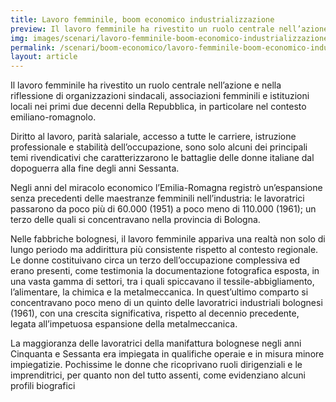 ```yaml
---
title: Lavoro femminile, boom economico industrializzazione 
preview: Il lavoro femminile ha rivestito un ruolo centrale nell’azione e nella riflessione di organizzazioni sindacali, associazioni femminili e istituzioni locali nei primi due decenni della Repubblica, in particolare nel contesto emiliano-romagnolo.
img: images/scenari/lavoro-femminile-boom-economico-industrializzazione.jpg
permalink: /scenari/boom-economico/lavoro-femminile-boom-economico-industrializzazione 
layout: article
---
```


Il lavoro femminile ha rivestito un ruolo centrale nell’azione e nella riflessione di organizzazioni sindacali, associazioni femminili e istituzioni locali nei primi due decenni della Repubblica, in particolare nel contesto emiliano-romagnolo.

Diritto al lavoro, parità salariale, accesso a tutte le carriere, istruzione professionale e stabilità dell’occupazione, sono solo alcuni dei principali temi rivendicativi che caratterizzarono le battaglie delle donne italiane dal dopoguerra alla fine degli anni Sessanta.

Negli anni del miracolo economico l’Emilia-Romagna registrò un’espansione senza precedenti delle maestranze femminili nell’industria: le lavoratrici passarono da poco più di 60.000 (1951) a poco meno di 110.000 (1961); un terzo delle quali si concentravano nella provincia di Bologna.

Nelle fabbriche bolognesi, il lavoro femminile appariva una realtà non solo di lungo periodo ma addirittura più consistente rispetto al contesto regionale. Le donne costituivano circa un terzo dell’occupazione complessiva ed erano presenti, come testimonia la documentazione fotografica esposta, in una vasta gamma di settori, tra i quali spiccavano il tessile-abbigliamento, l’alimentare, la chimica e la metalmeccanica.
In quest’ultimo comparto si concentravano poco meno di un quinto delle lavoratrici industriali bolognesi (1961), con una crescita significativa, rispetto al decennio precedente, legata all’impetuosa espansione della metalmeccanica.

La maggioranza delle lavoratrici della manifattura bolognese negli anni Cinquanta e Sessanta era impiegata in qualifiche operaie e in misura minore impiegatizie. Pochissime le donne che ricoprivano ruoli dirigenziali e le imprenditrici, per quanto non del tutto assenti, come evidenziano alcuni profili biografici
